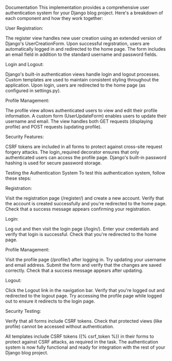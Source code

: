 Documentation
This implementation provides a comprehensive user authentication system for your Django blog project. Here's a breakdown of each component and how they work together:

User Registration:

The register view handles new user creation using an extended version of Django's UserCreationForm.
Upon successful registration, users are automatically logged in and redirected to the home page.
The form includes an email field in addition to the standard username and password fields.


Login and Logout:

Django's built-in authentication views handle login and logout processes.
Custom templates are used to maintain consistent styling throughout the application.
Upon login, users are redirected to the home page (as configured in settings.py).


Profile Management:

The profile view allows authenticated users to view and edit their profile information.
A custom form (UserUpdateForm) enables users to update their username and email.
The view handles both GET requests (displaying profile) and POST requests (updating profile).


Security Features:

CSRF tokens are included in all forms to protect against cross-site request forgery attacks.
The login_required decorator ensures that only authenticated users can access the profile page.
Django's built-in password hashing is used for secure password storage.



Testing the Authentication System
To test this authentication system, follow these steps:

Registration:

Visit the registration page (/register/) and create a new account.
Verify that the account is created successfully and you're redirected to the home page.
Check that a success message appears confirming your registration.


Login:

Log out and then visit the login page (/login/).
Enter your credentials and verify that login is successful.
Check that you're redirected to the home page.


Profile Management:

Visit the profile page (/profile/) after logging in.
Try updating your username and email address.
Submit the form and verify that the changes are saved correctly.
Check that a success message appears after updating.


Logout:

Click the Logout link in the navigation bar.
Verify that you're logged out and redirected to the logout page.
Try accessing the profile page while logged out to ensure it redirects to the login page.


Security Testing:

Verify that all forms include CSRF tokens.
Check that protected views (like profile) cannot be accessed without authentication.



All templates include CSRF tokens ({% csrf_token %}) in their forms to protect against CSRF attacks, as required in the task. The authentication system is now fully functional and ready for integration with the rest of your Django blog project.